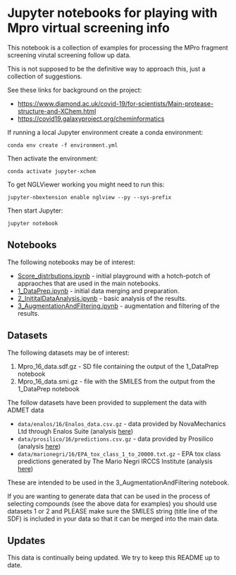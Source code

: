 # Jupyter notebooks for playing with Mpro virtual screening info

This notebook is a collection of examples for processing the MPro fragment screening virutal screening follow up data.

This is not supposed to be the definitive way to approach this, just a collection of suggestions.

See these links for background on the project:
- https://www.diamond.ac.uk/covid-19/for-scientists/Main-protease-structure-and-XChem.html
- https://covid19.galaxyproject.org/cheminformatics

If running a local Jupyter environment create a conda environment:

```
conda env create -f environment.yml
```

Then activate the environment:
```
conda activate jupyter-xchem
```

To get NGLViewer working you might need to run this:
```
jupyter-nbextension enable nglview --py --sys-prefix
```

Then start Jupyter:
```
jupyter notebook
```

## Notebooks

The following notebooks may be of interest:

- [Score_distrbutions.ipynb](Score_distrbutions.ipynb) - initial playground with a hotch-potch of appraoches that are used in the main notebooks.
- [1_DataPrep.ipynb](1_DataPrep.ipynb) - initial data merging and preparation.
- [2_InititalDataAnalysis.ipynb](2_InititalDataAnalysis.ipynb) - basic analysis of the results.
- [3_AugmentationAndFiltering.ipynb](3_AugmentationAndFiltering.ipynb) - augmentation and filtering of the results.


## Datasets

The following datasets may be of interest: 

1. Mpro_16_data.sdf.gz -  SD file containing the output of the 1_DataPrep notebook
2. Mpro_16_data.smi.gz - file with the SMILES from the output from the 1_DataPrep notebook

The follow datasets have been provided to supplement the data with ADMET data

- `data/enalos/16/Enalos_data.csv.gz` - data provided by NovaMechanics Ltd through Enalos Suite (analysis [here](enalos_analysis.ipynb))
- `data/prosilico/16/predictions.csv.gz` - data provided by Prosilico (analysis [here](prosilico_analysis.ipynb))
- `data/marionegri/16/EPA_tox_class_1_to_20000.txt.gz` - EPA tox class predictions generated by The Mario Negri IRCCS Institute (analysis [here](marionegri_analysis.ipynb))

These are intended to be used in the 3_AugmentationAndFiltering notebook.

If you are wanting to generate data that can be used in the process of selecting compounds (see the above data for
examples) you should use datasets 1 or 2 and PLEASE make sure the SMILES string (title line of the SDF) is included in
your data so that it can be merged into the main data.

## Updates

This data is continually being updated. We try to keep this README up to date.
